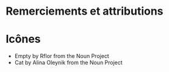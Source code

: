 # Remerciements et attributions

# Icônes

- Empty by Rflor from the Noun Project
- Cat by Alina Oleynik from the Noun Project